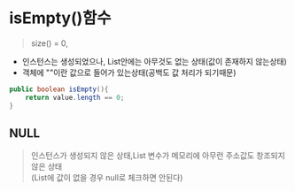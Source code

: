 # isEmpty()함수
>size() = 0,
- 인스턴스는 생성되었으나, List안에는 아무것도 없는 상태(값이 존재하지 않는상태)
- 객체에 ""이란 값으로 들어가 있는상태(공백도 값 처리가 되기때문)
```java
public boolean isEmpty(){
    return value.length == 0;
}
```
## NULL
>인스턴스가 생성되지 않은 상태,List 변수가 메모리에 아무런 주소값도 창조되지 않은 상태<br>(List에 값이 없을 경우 null로 체크하면 안된다)
